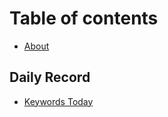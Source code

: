 # Table of contents

* [About](README.md)

## Daily Record

* [Keywords Today](daily-record/keywords-today.md)

